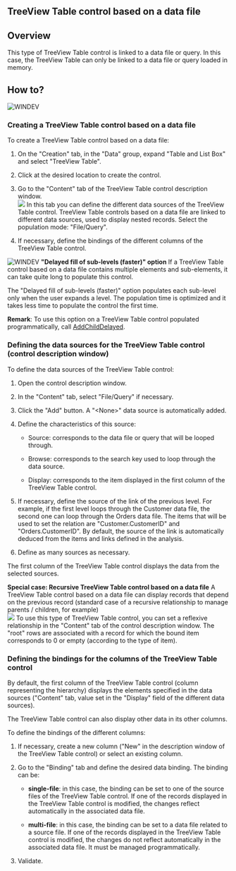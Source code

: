 


## TreeView Table control based on a data file
			



<a name="NOTE1"></a>
<a name="NOTE1_1"></a>


## Overview
<a name="overview_ELTTEXTE000207"></a>
This type of TreeView Table control is linked to a data file or query. In this case, the TreeView Table can only be linked to a data file or query loaded in memory.



<a name="NOTE2"></a>
<a name="NOTE2_1"></a>


## How to?
<a name="how_ELTTEXTE000231"></a>
![WINDEV](https://doc.pcsoft.fr/ext/images/us/WD.png) 

### Creating a TreeView Table control based on a data file
<a name="creating_treeview_table_control_based_data_file_ELTPARAGRAPHE000031"></a>

To create a TreeView Table control based on a data file:

1. On the "Creation" tab, in the "Data" group, expand "Table and List Box" and select "TreeView Table".

2. Click at the desired location to create the control.

3. Go to the "Content" tab of the TreeView Table control description window. <br>![](https://doc.pcsoft.fr/en-US/images/image.awp?langid=3&name=TableH_Fichier_Contenu.gif&type=thumb)
In this tab you can define the different data sources of the TreeView Table control. TreeView Table controls based on a data file are linked to different data sources, used to display nested records.
	Select the population mode: "File/Query".

4. If necessary, define the bindings of the different columns of the TreeView Table control.




![WINDEV](https://doc.pcsoft.fr/ext/images/us/WD.png) **"Delayed fill of sub-levels (faster)" option**
If a TreeView Table control based on a data file contains multiple elements and sub-elements, it can take quite long to populate this control. 

The "Delayed fill of sub-levels (faster)" option populates each sub-level only when the user expands a level. The population time is optimized and it takes less time to populate the control the first time. 

**Remark**: To use this option on a TreeView Table control populated programmatically, call [AddChildDelayed](../Proprietes/1000020927.md). 
<a name="NOTE2_2"></a>


### Defining the data sources for the TreeView Table control (control description window)
<a name="defining_the_data_sources_for_the_treeview_table_control_control_description_window_ELTPARAGRAPHE000111"></a>

To define the data sources of the TreeView Table control: 

1. Open the control description window. 

2. In the "Content" tab, select "File/Query" if necessary. 

3. Click the "Add" button. A "&lt;None&gt;" data source is automatically added.

4. Define the characteristics of this source:

	- Source: corresponds to the data file or query that will be looped through.

	- Browse: corresponds to the search key used to loop through the data source.

	- Display: corresponds to the item displayed in the first column of the TreeView Table control.
			




5. If necessary, define the source of the link of the previous level. For example, if the first level loops through the Customer data file, the second one can loop through the Orders data file. The items that will be used to set the relation are "Customer.CustomerID" and "Orders.CustomerID". By default, the source of the link is automatically deduced from the items and links defined in the analysis.

6. Define as many sources as necessary.




The first column of the TreeView Table control displays the data from the selected sources.

**Special case: Recursive TreeView Table control based on a data file**
A TreeView Table control based on a data file can display records that depend on the previous record (standard case of a recursive relationship to manage parents / children, for example)<br>![](https://doc.pcsoft.fr/en-US/images/image.awp?langid=3&name=TableH_Fichier_Recursive.gif)
To use this type of TreeView Table control, you can set a reflexive relationship in the "Content" tab of the control description window.
The "root" rows are associated with a record for which the bound item corresponds to 0 or empty (according to the type of item).
<a name="NOTE2_3"></a>


### Defining the bindings for the columns of the TreeView Table control
<a name="defining_the_bindings_for_the_columns_the_treeview_table_control_ELTPARAGRAPHE000143"></a>

By default, the first column of the TreeView Table control (column representing the hierarchy) displays the elements specified in the data sources ("Content" tab, value set in the "Display" field of the different data sources).

The TreeView Table control can also display other data in its other columns.

To define the bindings of the different columns: 

1. If necessary, create a new column ("New" in the description window of the TreeView Table control) or select an existing column.

2. Go to the "Binding" tab and define the desired data binding. The binding can be:

	- **single-file**: in this case, the binding can be set to one of the source files of the TreeView Table control. 
			If one of the records displayed in the TreeView Table control is modified, the changes reflect automatically in the associated data file.

	- **multi-file**: in this case, the binding can be set to a data file related to a source file. 
			If one of the records displayed in the TreeView Table control is modified, the changes do not reflect automatically in the associated data file. It must be managed programmatically.




3. Validate.






